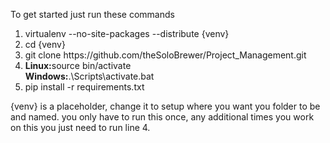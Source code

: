 To get started just run these commands

<ol type="1">
  <li>virtualenv --no-site-packages --distribute {venv}</li>
  <li>cd {venv}</li>
  <li>git clone https://github.com/theSoloBrewer/Project_Management.git </li>
  <li><b>Linux:</b>source bin/activate<b><br />Windows:</b>.\Scripts\activate.bat</li>
  <li>pip install -r requirements.txt</li>
</ol>
<p>{venv} is a placeholder, change it to setup where you want you folder to be and named. you only have to run this once, any additional times you work on this you just need to run line 4.</p>
